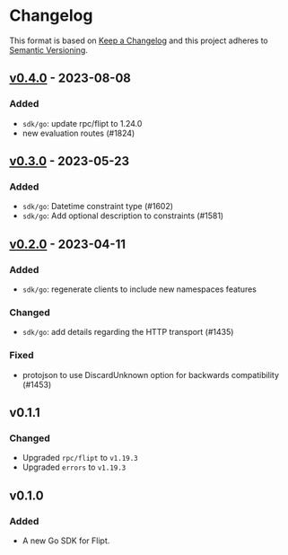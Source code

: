 # Changelog

This format is based on [Keep a Changelog](https://keepachangelog.com/en/1.0.0/)
and this project adheres to [Semantic Versioning](https://semver.org/spec/v2.0.0.html).


## [v0.4.0](https://github.com/flipt-io/flipt/releases/tag/sdk/go/v0.4.0) - 2023-08-08

### Added

- `sdk/go`: update rpc/flipt to 1.24.0
- new evaluation routes (#1824)

## [v0.3.0](https://github.com/flipt-io/flipt/releases/tag/sdk/go/v0.3.0) - 2023-05-23

### Added

- `sdk/go`: Datetime constraint type (#1602)
- `sdk/go`: Add optional description to constraints (#1581)

## [v0.2.0](https://github.com/flipt-io/flipt/releases/tag/sdk/go/v0.2.0) - 2023-04-11

### Added

- `sdk/go`: regenerate clients to include new namespaces features

### Changed

- `sdk/go`: add details regarding the HTTP transport (#1435)

### Fixed

- protojson to use DiscardUnknown option for backwards compatibility (#1453)

## v0.1.1

### Changed

- Upgraded `rpc/flipt` to `v1.19.3`
- Upgraded `errors` to `v1.19.3`

## v0.1.0

### Added

- A new Go SDK for Flipt.
